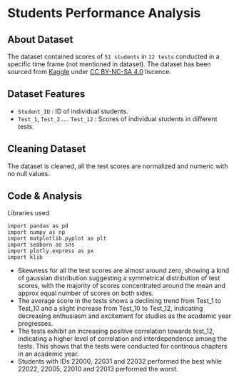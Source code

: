 # Students Performance Analysis



## About Dataset
The dataset contained scores of `51 students` in `12 tests` conducted in a specific time frame (not mentioned in dataset). The dataset has been sourced from [Kaggle](https://www.kaggle.com/datasets/yapwh1208/students-score) under [CC BY-NC-SA 4.0](https://creativecommons.org/licenses/by-nc-sa/4.0/) liscence.


## Dataset Features
- `Student_ID` : ID of individual students.
- `Test_1`, `Test_2`..... `Test_12` : Scores of individual students in different tests.


## Cleaning Dataset
The dataset is cleaned, all the test scores are normalized and numeric with no null values.


## Code & Analysis
Libraries used
```
import pandas as pd
import numpy as np
import matplotlib.pyplot as plt
import seaborn as sns
import plotly.express as px
import klib
```
- Skewness for all the test scores are almost around zero, showing a kind of gaussian distribution suggesting a symmetrical distribution of test scores, with the majority of scores concentrated around the mean and approx equal number of scores on both sides.
- The average score in the tests shows a declining trend from Test_1 to Test_10 and a slight increase from Test_10 to Test_12, indicating decreasing enthusiasm and excitement for studies as the academic year progresses.
- The tests exhibit an increasing positive correlation towards test_12, indicating a higher level of correlation and interdependence among the tests. This shows that the tests were conducted for continous chapters in an academic year.
- Students with IDs 22000, 22031 and 22032 performed the best while 22022, 22005, 22010 and 22013 performed the worst.
